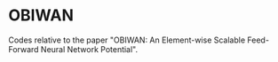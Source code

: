 # OBIWAN
Codes relative to the paper "OBIWAN: An Element-wise Scalable Feed-Forward Neural Network Potential".

